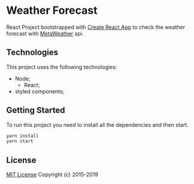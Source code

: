 # Weather Forecast

React Project bootstrapped with [Create React App](https://github.com/facebook/create-react-app) to check the weather forecast with [MetaWeather](https://www.metaweather.com/) api.

## Technologies

This project uses the following technologies:
* Node;
  * React;
* styled components;

## Getting Started

To run this project you need to install all the dependencies and then start.

```sh
yarn install
yarn start
```

## License
[MIT License](LICENSE.md) Copyright (c) 2015-2019